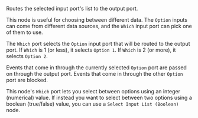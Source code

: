 Routes the selected input port's list to the output port.

This node is useful for choosing between different data. The `Option` inputs can come from different data sources, and the `Which` input port can pick one of them to use.

The `Which` port selects the `Option` input port that will be routed to the output port. If `Which` is 1 (or less), it selects `Option 1`. If `Which` is 2 (or more), it selects `Option 2`.

Events that come in through the currently selected `Option` port are passed on through the output port. Events that come in through the other `Option` port are blocked.

This node's `Which` port lets you select between options using an integer (numerical) value. If instead you want to select between two options using a boolean (true/false) value, you can use a `Select Input List (Boolean)` node.
